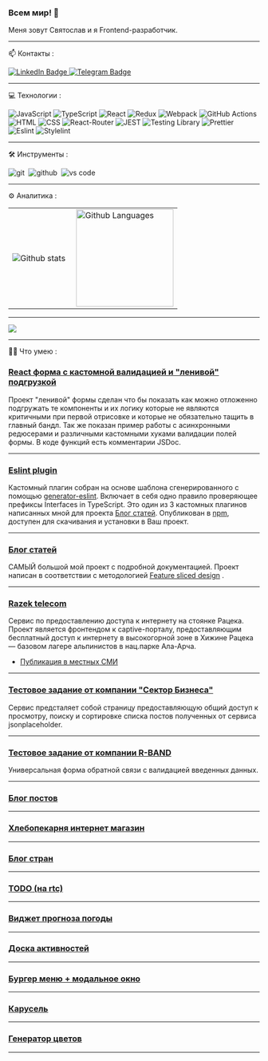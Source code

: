 ### Всем мир! 👋 
Меня зовут Святослав и я Frontend-разработчик.

---
📫 Контакты :
<div id="badges">
  <a href="https://www.linkedin.com/in/xkochevnikx/">
    <img src="https://img.shields.io/badge/LinkedIn-blue?style=for-the-badge&logo=linkedin&logoColor=white" alt="LinkedIn Badge"/>
  </a>
  <a href="https://t.me/xkochevnikx">
      <img src="https://img.shields.io/badge/Telegram-blue?style=for-the-badge&logo=telegram&logoColor=white" alt="Telegram Badge"/>
  </a>
</div>

----
💻 Технологии : <br/>

![JavaScript](https://img.shields.io/badge/JavaScript-323330?style=for-the-badge&logo=javascript&logoColor=F7DF1E)
![TypeScript](https://img.shields.io/badge/TypeSctipt-316192?style=for-the-badge&logo=typescript&logoColor=white)
![React](https://img.shields.io/badge/react-%2320232a.svg?style=for-the-badge&logo=react&logoColor=%2361DAFB)
![Redux](https://img.shields.io/badge/redux-%23593d88.svg?style=for-the-badge&logo=redux&logoColor=white)
![Webpack](https://img.shields.io/badge/webpack-%238DD6F9.svg?style=for-the-badge&logo=webpack&logoColor=black)
![GitHub Actions](https://img.shields.io/badge/github%20actions-%232671E5.svg?style=for-the-badge&logo=githubactions&logoColor=white)
![HTML](https://img.shields.io/badge/HTML5-E34F26?style=for-the-badge&logo=html5&logoColor=white)
![CSS](https://img.shields.io/badge/CSS3-1572B6?style=for-the-badge&logo=css3&logoColor=white)
![React-Router](https://img.shields.io/badge/React_Router-CA4245?style=for-the-badge&logo=react-router&logoColor=white)
![JEST](https://img.shields.io/badge/Jest-323330?style=for-the-badge&logo=Jest&logoColor=white)
![Testing Library](https://img.shields.io/badge/testing%20library-323330?style=for-the-badge&logo=testing-library&logoColor=red)
![Prettier](https://img.shields.io/badge/prettier-1A2C34?style=for-the-badge&logo=prettier&logoColor=F7BA3E)
![Eslint](https://img.shields.io/badge/eslint-3A33D1?style=for-the-badge&logo=eslint&logoColor=white)
![Stylelint](https://img.shields.io/badge/stylelint-000?style=for-the-badge&logo=stylelint&logoColor=white)

---
🛠 Инструменты :

<img alt="git" src="https://img.shields.io/badge/git-F05033.svg?&style=for-the-badge&logo=git&logoColor=fff" />&nbsp;
<img alt="github" src="https://img.shields.io/badge/github-000.svg?&style=for-the-badge&logo=github&logoColor=fff" />&nbsp;
<img alt="vs code" src="https://img.shields.io/badge/vs code-007ACC.svg?&style=for-the-badge&logo=visual-studio-code&logoColor=fff" />&nbsp;

---
⚙️ Аналитика : 

<table>
  <tr>
    <td>
      <img align="left" src="https://github-readme-streak-stats.herokuapp.com/?user=xkochevnikx&theme=algolia" alt="Github stats" />
    </td>
    <td>
      <img height="195px" align="right" alt="Github Languages" src="https://github-readme-stats-eight-theta.vercel.app/api/top-langs/?username=xkochevnikx&theme=algolia&layout=compact" />
    </td>
  </tr>
</table>

---

![](https://komarev.com/ghpvc/?username=xkochevnikx)

---
👨‍💻 Что умею  : 
### [React форма с кастомной валидацией и "ленивой" подгрузкой](https://github.com/xkochevnikx/react-form-custom) 
Проект "ленивой" формы сделан что бы показать как можно отложенно подгружать те компоненты и их логику которые не являются критичными при первой отрисовке и которые не обязательно тащить в главный бандл. Так же показан пример работы с асинхронными редюсерами и различными кастомными хуками валидации полей формы.
В коде функций есть комментарии JSDoc.

---
### [Eslint plugin](https://github.com/xkochevnikx/eslint-plugin-interface-prefix-control-svt) 
Кастомный плагин собран на основе шаблона сгенерированного с помощью  [generator-eslint](https://www.npmjs.com/package/generator-eslint).
Включает в себя одно правило проверяющее префиксы Interfaces in TypeScript. Это один из 3 кастомных плагинов написанных мной для проекта [Блог статей](https://github.com/xkochevnikx/production_project). Опубликован в [npm](https://www.npmjs.com/package/eslint-plugin-interface-prefix-control-svt), доступен для скачивания и установки в Ваш проект.

---
### [Блог статей](https://github.com/xkochevnikx/production_project)
САМЫЙ большой мой проект с подробной документацией. Проект написан в соответствии с методологией [Feature sliced design](https://feature-sliced.design/ru/) .


---
### [Razek telecom](https://github.com/ala-archa/ratzek-services-frontend)
Сервис по предоставлению доступа к интернету на стоянке Рацека. <br/>
Проект является фронтендом к captive-порталу, предоставляющим бесплатный доступ к интернету в высокогорной зоне в Хижине Рацека — базовом лагере альпинистов в нац.парке Ала-Арча. 
- [Публикация в местных СМИ](https://economist.kg/novosti/2023/04/14/alpinist-iz-rossii-za-svoj-schet-provel-internet-v-alplager-v-kyrgyzstane-potratil-100-tysyach-somov/)

---
### [Тестовое задание от компании "Сектор Бизнеса"](https://github.com/xkochevnikx/json-service-post) 
Сервис предсталяет собой страницу предоставляющую общий доступ к просмотру, поиску и сортировке списка постов полученных от сервиса jsonplaceholder.

---
### [Тестовое задание от компании R-BAND](https://github.com/xkochevnikx/formDataProject)
Универсальная форма обратной связи с валидацией введенных данных. 

---
### [Блог постов](https://github.com/xkochevnikx/homework_react) 

---
### [Хлебопекарня интернет магазин](https://github.com/xkochevnikx/bakery_react) 

---
### [Блог стран](https://github.com/xkochevnikx/countries_api) 

---
### [TODO (на rtc)](https://github.com/xkochevnikx/severstalTodoTest)

---
### [Виджет прогноза погоды](https://github.com/xkochevnikx/weatherForecast) 

---
### [Доска активностей](https://github.com/xkochevnikx/active_states)

---
### [Бургер меню + модальное окно](https://github.com/xkochevnikx/component_burger_menu-modal_window) 

---
### [Карусель](https://github.com/xkochevnikx/component_carousel/tree/master)

---
### [Генератор цветов](https://github.com/xkochevnikx/palette_generator)

---





